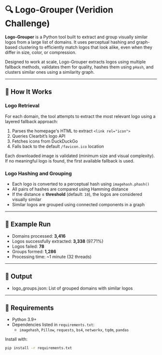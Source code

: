 # 🔍 Logo-Grouper (Veridion Challenge)

**Logo-Grouper** is a Python tool built to extract and group visually similar logos from a large list of domains. It uses perceptual hashing and graph-based clustering to efficiently match logos that look alike, even when they differ in size, color, or compression.

Designed to work at scale, Logo-Grouper extracts logos using multiple fallback methods, validates them for quality, hashes them using `pHash`, and clusters similar ones using a similarity graph.

---

## 🔑 How It Works

### Logo Retrieval

For each domain, the tool attempts to extract the most relevant logo using a layered fallback approach:

1. Parses the homepage's HTML to extract `<link rel="icon">`
2. Queries Clearbit’s logo API
3. Fetches icons from DuckDuckGo
4. Falls back to the default `/favicon.ico` location

Each downloaded image is validated (minimum size and visual complexity). If no meaningful logo is found, the first available fallback is used.

### Logo Hashing and Grouping

- Each logo is converted to a perceptual hash using `imagehash.phash()`
- All pairs of hashes are compared using Hamming distance  
- If the distance ≤ **threshold** (default: `10`), the logos are considered visually similar
- Similar logos are grouped using connected components in a graph

---

## 🧪 Example Run

- Domains processed: **3,416**
- Logos successfully extracted: **3,338** (97.71%)
- Logos failed: **78**
- Groups formed: **1,286**
- Processing time: ~1 minute (32 threads)

---

## 📄 Output

- logo_groups.json: List of grouped domains with similar logos

---

## 🔧 Requirements

- Python 3.9+
- Dependencies listed in `requirements.txt`:
  - `imagehash`, `Pillow`, `requests`, `bs4`, `networkx`, `tqdm`, `pandas`

Install with:

```bash
pip install -r requirements.txt

